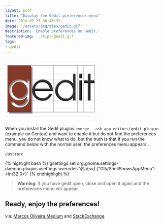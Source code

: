 ```yaml
---
layout: post
title: "Display the Gedit preferences menu"
date: 2018-07-23 00:43:32
image: '/assets/img/tips/gedit.gif'
description: 'Enable preferences on Gedit.'
featured-img: ../tips/gedit.gif
tags:
- gedit
---
```


![Display the Gedit preferences menu](/assets/img/tips/gedit.gif "Display the Gedit preferences menu")

When you install the Gedit plugins `emerge --ask app-editors/gedit-plugins` (example on Gentoo) and want to enable it but do not find the preferences menu, you do not know what to do, but the truth is that if you run the command below with the normal user, the preferences menu appears .

Just run:

{% highlight bash %}
gsettings set org.gnome.settings-daemon.plugins.xsettings overrides '@a{sv} {"Gtk/ShellShowsAppMenu": <int32 0>}'
{% endhighlight %}

> __Warning__: If you have gedit open, close and open it again and the preferences menu will appear.

## Ready, enjoy the preferences!

via: [Marcos Oliveira Medium](https://medium.com/@marcosoliveira_17900/display-the-gedit-preferences-menu-4570b0b3369) and [StackExchange](https://askubuntu.com/questions/375049/where-are-gedits-preferences/671398)
